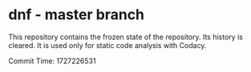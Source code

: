 # dnf - master branch

This repository contains the frozen state of the repository.
Its history is cleared. It is used only for static code
analysis with Codacy.

Commit Time: 1727226531